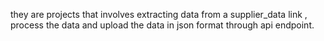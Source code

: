 they are projects that involves extracting data from a supplier_data link , process the data and upload the data in json format through api endpoint.
